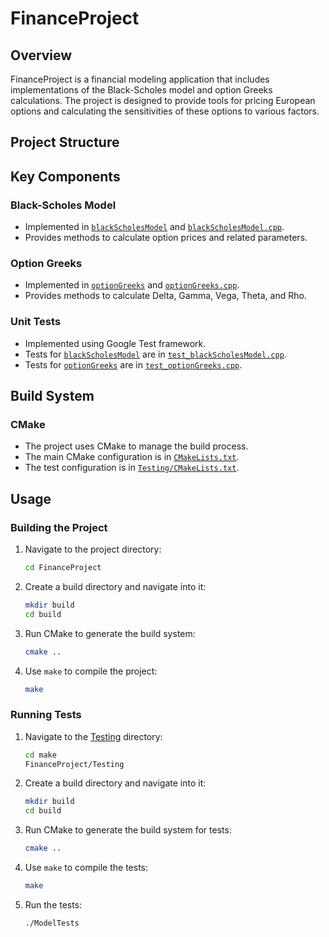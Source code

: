 # FinanceProject

## Overview
FinanceProject is a financial modeling application that includes implementations of the Black-Scholes model and option Greeks calculations. The project is designed to provide tools for pricing European options and calculating the sensitivities of these options to various factors.

## Project Structure

## Key Components

### Black-Scholes Model

- Implemented in [`blackScholesModel`](include/blackScholesModel.h) and [`blackScholesModel.cpp`](src/blackScholesModel.cpp).
- Provides methods to calculate option prices and related parameters.

### Option Greeks

- Implemented in [`optionGreeks`](include/optionGreeks.h) and [`optionGreeks.cpp`](src/optionGreeks.cpp).
- Provides methods to calculate Delta, Gamma, Vega, Theta, and Rho.

### Unit Tests

- Implemented using Google Test framework.
- Tests for [`blackScholesModel`](include/blackScholesModel.h) are in [`test_blackScholesModel.cpp`](Testing/test_blackScholesModel.cpp).
- Tests for [`optionGreeks`](include/optionGreeks.h) are in [`test_optionGreeks.cpp`](Testing/test_optionGreeks.cpp).

## Build System

### CMake

- The project uses CMake to manage the build process.
- The main CMake configuration is in [`CMakeLists.txt`](CMakeLists.txt).
- The test configuration is in [`Testing/CMakeLists.txt`](Testing/CMakeLists.txt).

## Usage

### Building the Project

1. Navigate to the project directory:
    ```sh
    cd FinanceProject
    ```

2. Create a build directory and navigate into it:
    ```sh
    mkdir build
    cd build
    ```

3. Run CMake to generate the build system:
    ```sh
    cmake ..
    ```

4. Use `make` to compile the project:
    ```sh
    make
    ```

### Running Tests

1. Navigate to the [Testing](http://_vscodecontentref_/16) directory:
    ```sh
    cd make
    FinanceProject/Testing
    ```

2. Create a build directory and navigate into it:
    ```sh
    mkdir build
    cd build
    ```

3. Run CMake to generate the build system for tests:
    ```sh
    cmake ..
    ```

4. Use `make` to compile the tests:
    ```sh
    make
    ```

5. Run the tests:
    ```sh
    ./ModelTests
    ```
